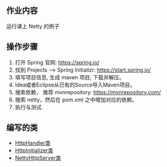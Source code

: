 ## 作业内容
运行课上 Netty 的例子

## 操作步骤
1. 打开 Spring 官网: https://spring.io/
2. 找到 Projects --> Spring Initializr: https://start.spring.io/
3. 填写项目信息, 生成 maven 项目; 下载并解压。
4. Idea或者Eclipse从已有的Source导入Maven项目。
5. 搜索依赖， 推荐 mvnrepository: https://mvnrepository.com/
6. 搜索 netty，然后在 pom.xml 之中增加对应的依赖。
7. 执行与测试.

## 编写的类
- [HttpHandler类](https://github.com/junyangwei/java-problem-sets/blob/main/02nio/problem_set_5/nio01/src/main/java/work/HttpHandler.java)
- [HttpInitializer类](https://github.com/junyangwei/java-problem-sets/blob/main/02nio/problem_set_5/nio01/src/main/java/work/HttpInitializer.java)
- [NettyHttpServer类](https://github.com/junyangwei/java-problem-sets/blob/main/02nio/problem_set_5/nio01/src/main/java/work/NettyHttpServer.java)
